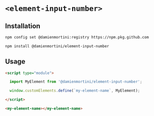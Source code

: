 # `<element-input-number>`

## Installation

```sh
npm config set @damienmortini:registry https://npm.pkg.github.com

npm install @damienmortini/element-input-number
```

## Usage
```html
<script type="module">

  import MyElement from '@damienmortini/element-input-number';

  window.customElements.define(`my-element-name`, MyElement);

</script>

<my-element-name></my-element-name>
```
